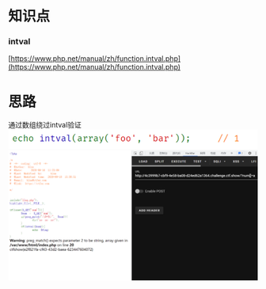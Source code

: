 # 知识点
### intval
[https://www.php.net/manual/zh/function.intval.php](https://www.php.net/manual/zh/function.intval.php)
# 思路
通过数组绕过intval验证<br />![image.png](./images/20231017_2350062096.png)<br />![image.png](./images/20231017_2350075571.png)
